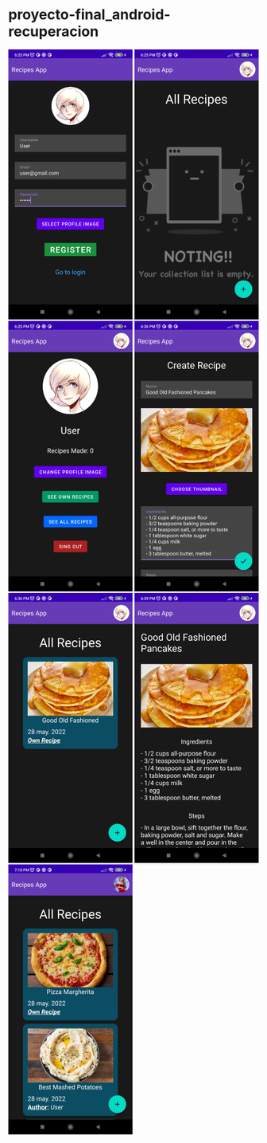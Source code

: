 # proyecto-final_android-recuperacion

<div>
  <img width="250" src="screenshots/1.jpg">
  <img width="250" src="screenshots/2.jpg">
  <img width="250" src="screenshots/3.jpg">
  <img width="250" src="screenshots/4.jpg">
  <img width="250" src="screenshots/5.jpg">
  <img width="250" src="screenshots/6.jpg">
  <img width="250" src="screenshots/7.jpg">
</div>
